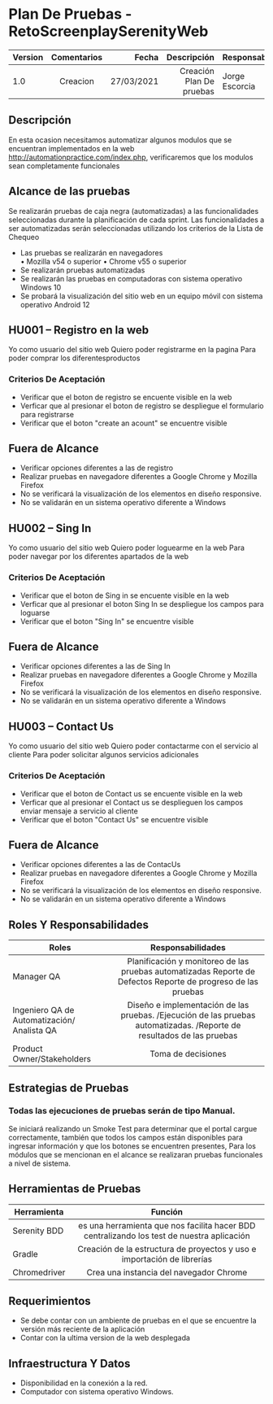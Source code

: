 # Plan De Pruebas - RetoScreenplaySerenityWeb

| Version  | Comentarios |Fecha|Descripción|Responsable|
|----------|:-------------:|------:|-------:|---------|
| 1.0  | Creacion  |27/03/2021|Creación Plan De pruebas|Jorge Escorcia|

## Descripción
En esta ocasion necesitamos automatizar algunos modulos que se encuentran implementados en la web http://automationpractice.com/index.php, verificaremos que los modulos
sean completamente funcionales

## Alcance de las pruebas
Se realizarán pruebas de caja negra (automatizadas) a las funcionalidades seleccionadas durante la planificación de cada sprint.
Las funcionalidades a ser automatizadas serán seleccionadas utilizando los criterios de la Lista de Chequeo
-	Las pruebas se realizarán en navegadores  
•	Mozilla v54 o superior
•	Chrome v55 o superior
-	Se realizarán pruebas automatizadas
-	Se realizarán las pruebas en computadoras con sistema operativo Windows 10
-	Se probará la visualización del sitio web en un equipo móvil con sistema operativo Android 12

## **HU001 – Registro en la web**
 Yo como usuario del sitio web
 Quiero poder registrarme en la pagina
 Para poder comprar los diferentesproductos
 
 ### Criterios De Aceptación
 - Verificar que el boton de registro se encuente visible en la web
 - Verficar que al presionar el boton de registro se despliegue el formulario para registrarse
 - Verificar que el boton "create an acount" se encuentre visible

## Fuera de Alcance
- Verificar opciones diferentes a las de registro
- Realizar pruebas en navegadore diferentes a Google Chrome y Mozilla Firefox
- No se verificará la visualización de los elementos en diseño responsive.
- No se validarán en un sistema operativo diferente a Windows

## **HU002 – Sing In**
 Yo como usuario del sitio web
 Quiero poder loguearme en la web
 Para poder navegar por los diferentes apartados de la web
 
 ### Criterios De Aceptación
 - Verificar que el boton de Sing in se encuente visible en la web
 - Verficar que al presionar el boton Sing In se despliegue los campos para loguarse
 - Verificar que el boton "Sing In" se encuentre visible

## Fuera de Alcance
- Verificar opciones diferentes a las de  Sing In
- Realizar pruebas en navegadore diferentes a Google Chrome y Mozilla Firefox
- No se verificará la visualización de los elementos en diseño responsive.
- No se validarán en un sistema operativo diferente a Windows

## **HU003 – Contact Us**
 Yo como usuario del sitio web
 Quiero poder contactarme con el servicio al cliente
 Para poder solicitar algunos servicios adicionales
 
 ### Criterios De Aceptación
 - Verificar que el boton de Contact us se encuente visible en la web
 - Verficar que al presionar el Contact us  se desplieguen los campos enviar mensaje a servicio al cliente
 - Verificar que el boton "Contact Us" se encuentre visible

## Fuera de Alcance
- Verificar opciones diferentes a las de  ContacUs
- Realizar pruebas en navegadore diferentes a Google Chrome y Mozilla Firefox
- No se verificará la visualización de los elementos en diseño responsive.
- No se validarán en un sistema operativo diferente a Windows


## Roles Y Responsabilidades
| Roles  | Responsabilidades |
|----------|:-------------:|
| Manager QA | Planificación y monitoreo de las pruebas automatizadas Reporte de Defectos Reporte de progreso de las pruebas||----------|:-------------:|  
|Ingeniero QA de Automatización/ Analista QA|Diseño e implementación de las pruebas. /Ejecución de las pruebas automatizadas. /Reporte de resultados de las pruebas|        |----------|:-------------:|  
|Product Owner/Stakeholders|Toma de decisiones|

## Estrategias de Pruebas
### Todas las ejecuciones de pruebas serán de tipo Manual.

Se iniciará realizando un Smoke Test para determinar que el portal cargue correctamente, también que todos los campos están disponibles para ingresar información y que los botones se encuentren presentes, Para los módulos que se mencionan en el alcance se realizaran pruebas funcionales a nivel de sistema.

## Herramientas de Pruebas
| Herramienta  | Función |
|----------|:-------------:|
|Serenity BDD|es una herramienta que nos facilita hacer BDD centralizando los test de nuestra aplicación|
|Gradle|Creación de la estructura de proyectos y uso e importación de librerías|
|Chromedriver|Crea una instancia del navegador Chrome|


## Requerimientos
- Se debe contar con un ambiente de pruebas en el que se encuentre la versión más reciente de la aplicación
- Contar con la ultima version de la web desplegada

## Infraestructura  Y Datos
- Disponibilidad en la conexión a la red.
- Computador con sistema operativo Windows.

